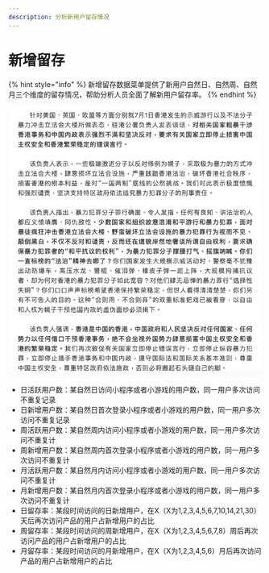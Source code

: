 ```yaml
---
description: 分析新用户留存情况
---
```


# 新增留存

{% hint style="info" %}
新增留存数据菜单提供了新用户自然日、自然周、自然月三个维度的留存情况，帮助分析人员全面了解新用户留存率。
{% endhint %}

![](../../.gitbook/assets/image%20%2891%29.png)

* 日活跃用户数：某自然日访问小程序或者小游戏的用户数，同一用户多次访问不重复记录
* 日新增用户数：某自然日首次登录小程序或者小游戏的用户数，同一用户多次访问不重复记录
* 周活跃用户数：某自然周内访问小程序或者小游戏的用户数，同一用户多次访问不重复计
* 周新增用户数：某自然周内首次登录小程序或者小游戏的用户数，同一用户多次访问不重复计
* 月活跃用户数：某自然月内访问小程序或者小游戏的用户数，同一用户多次访问不重复计
* 月新增用户数：某自然月内首次登录小程序或者小游戏的用户数，同一用户多次访问不重复计
* 日留存率：某段时间访问的日新增用户，在X（X为1,2,3,4,5,6,7,10,14,21,30）天后再次访问产品的用户占新增用户的占比
* 周留存率：某段时间访问的周新增用户，在X（X为1,2,3,4,5,6,7,8）周后再次访问产品的用户占新增用户的占比
* 月留存率：某段时间访问的月新增用户，在X（X为1,2,3,4,5,6）月后再次访问产品的用户占新增用户的占比

